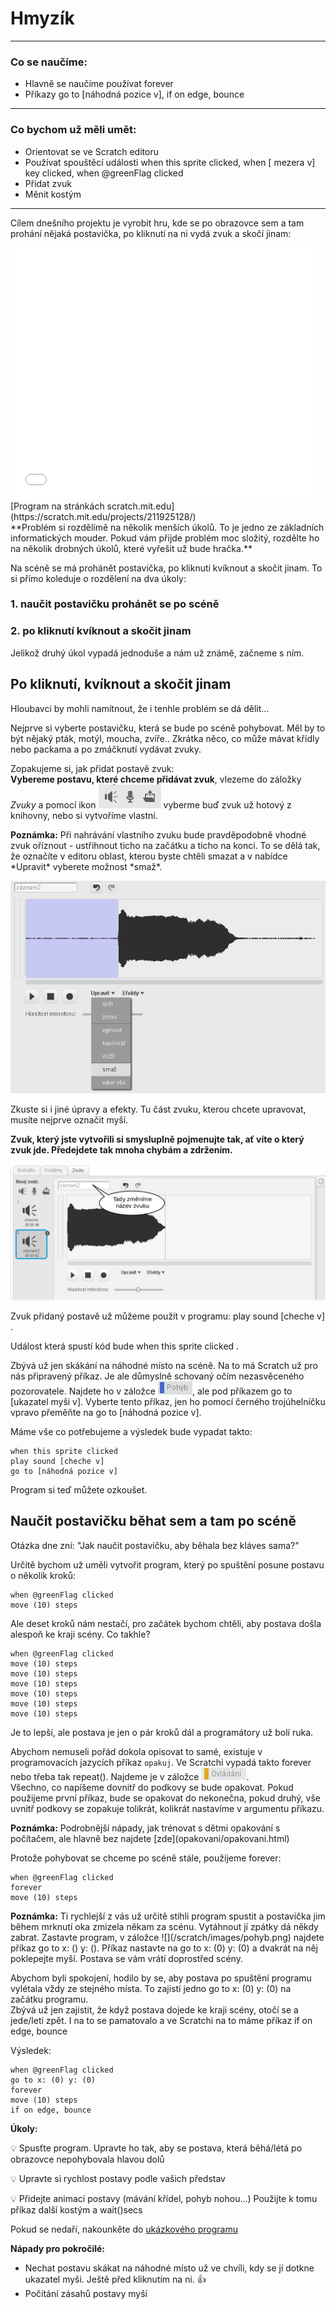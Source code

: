 # Hmyzík

---
### Co se naučíme:

* Hlavně se naučíme používat <sb>forever</sb>
* Příkazy <sb>go to [náhodná pozice v]</sb>, <sb>if on edge, bounce</sb>

---

### Co bychom už měli umět:

* Orientovat se ve Scratch editoru
* Používat spouštěcí události <sb>when this sprite clicked</sb>, <sb>when [ mezera v] key clicked</sb>, <sb>when @greenFlag clicked</sb> 
* Přidat zvuk
* Měnit kostým

---

Cílem dnešního projektu je vyrobit hru, kde se po obrazovce sem a tam prohání nějaká postavička, po kliknutí na ni vydá zvuk a skočí jinam:


<iframe allowtransparency="true" width="485" height="402" src="//scratch.mit.edu/projects/embed/211925128/?autostart=false" frameborder="0" allowfullscreen></iframe>
[Program na stránkách scratch.mit.edu](https://scratch.mit.edu/projects/211925128/)

<div class="poznamka" markdown="1">
**Problém si rozdělímě na několik menších úkolů. To je jedno ze základních informatických mouder. Pokud vám přijde problém moc složitý, rozdělte ho na několik drobných úkolů, které vyřešit už bude hračka.**
</div>

Na scéně se má prohánět postavička, po kliknutí kvíknout a skočit jinam. To si přímo koleduje o rozdělení na dva úkoly:
### 1. naučit postavičku prohánět se po scéně
### 2. po kliknutí kvíknout a skočit jinam

Jelikož druhý úkol vypadá jednoduše a nám už známě, začneme s ním.

## Po kliknutí, kvíknout a skočit jinam

Hloubavci by mohli namítnout, že i tenhle problém se dá dělit...

Nejprve si vyberte postavičku, která se bude po scéně pohybovat. Měl by to být nějaký pták, motýl, moucha, zvíře.. Zkrátka něco, co může mávat křídly nebo packama a po zmáčknutí vydávat zvuky.

Zopakujeme si, jak přidat postavě zvuk:    
**Vybereme postavu, které chceme přidávat zvuk**, vlezeme do záložky *Zvuky* a pomocí ikon ![](pridat_zvuk.png) vyberme buď zvuk už hotový z knihovny, nebo si vytvoříme vlastní. 

<div class="poznamka" markdown="1"><b>Poznámka:</b>
Při nahrávání vlastního zvuku bude pravděpodobně vhodné zvuk oříznout - ustřihnout ticho na začátku a ticho na konci. To se dělá tak, že označíte v editoru oblast, kterou byste chtěli smazat a v nabídce *Upravit* vyberete možnost *smaž*.

![](uprav_zvuk.png)

Zkuste si i jiné úpravy a efekty. Tu část zvuku, kterou chcete upravovat, musíte nejprve označit myší.

**Zvuk, který jste vytvořili si smysluplně pojmenujte tak, ať víte o který zvuk jde. Předejdete tak mnoha chybám a zdržením.**

![](zvuk_jmeno.png)

</div>


Zvuk přidaný postavě už můžeme použít v programu:  <sb>play sound [cheche v] </sb> .

Událost která spustí kód bude <sb>when this sprite clicked </sb>.

Zbývá už jen skákání na náhodné místo na scéně. Na to má Scratch už pro nás připravený příkaz. Je ale důmyslně schovaný očím nezasvěceného pozorovatele. Najdete ho v záložce ![](/scratch/images/pohyb.png), ale pod příkazem <sb>go to [ukazatel myši v]</sb>. Vyberte tento příkaz, jen ho pomocí černého trojúhelníčku vpravo přeměňte na <sb>go to [náhodná pozice v]</sb>. 

Máme vše co potřebujeme a výsledek bude vypadat takto:
``` blocks
when this sprite clicked
play sound [cheche v]
go to [náhodná pozice v]
```

Program si teď můžete ozkoušet.

## Naučit postavičku běhat sem a tam po scéně

Otázka dne zní: "Jak naučit postavičku, aby běhala bez kláves sama?"

Určitě bychom už uměli vytvořit program, který po spuštění posune postavu o několik kroků:
``` blocks
when @greenFlag clicked
move (10) steps
```
Ale deset kroků nám nestačí, pro začátek bychom chtěli, aby postava došla alespoň ke kraji scény. Co takhle?
``` blocks
when @greenFlag clicked
move (10) steps
move (10) steps
move (10) steps
move (10) steps
move (10) steps
move (10) steps
```

Je to lepší, ale postava je jen o pár kroků dál a programátory už bolí ruka. 

Abychom nemuseli pořád dokola opisovat to samé, existuje v programovacích jazycích příkaz `opakuj`. Ve Scratchi vypadá takto <sb>forever</sb> nebo třeba tak <sb>repeat()</sb>. Najdeme je v záložce ![](/scratch/images/ovladani.png).    
Všechno, co napíšeme dovnitř do podkovy se bude opakovat. Pokud použijeme první příkaz, bude se opakovat do nekonečna, pokud druhý, vše uvnitř podkovy se zopakuje tolikrát, kolikrát nastavíme v argumentu příkazu.

<div class="poznamka" markdown="1"><b>Poznámka:</b> Podrobnější nápady, jak trénovat s dětmi opakování s počítačem, ale hlavně bez najdete [zde](opakovani/opakovani.html)
</div>

Protože pohybovat se chceme po scéně stále, použijeme <sb>forever</sb>:
``` blocks
when @greenFlag clicked
forever
move (10) steps
```
<div class="poznamka" markdown="1"><b>Poznámka:</b> Ti rychlejší z vás už určitě stihli program spustit a postavička jim během mrknutí oka zmizela někam za scénu. Vytáhnout jí zpátky dá někdy zabrat. 
Zastavte program, v záložce ![](/scratch/images/pohyb.png) najdete příkaz <sb>go to x: () y: ()</sb>. Příkaz nastavte na  <sb>go to x: (0) y: (0)</sb> a dvakrát na něj poklepejte myší. Postava se vám vrátí doprostřed scény.
</div>

Abychom byli spokojení, hodilo by se, aby postava po spuštění programu vylétala vždy ze stejného místa. To zajistí jedno <sb>go to x: (0) y: (0)</sb> na začátku programu.    
Zbývá už jen zajistit, že když postava dojede ke kraji scény, otočí se a jede/letí zpět. I na to se pamatovalo a ve Scratchi na to máme příkaz <sb>if on edge, bounce</sb>

Výsledek:

``` blocks
when @greenFlag clicked
go to x: (0) y: (0)
forever
move (10) steps
if on edge, bounce
```
<div class="poznamka" markdown="1"><b>Úkoly:</b>

:bulb: Spusťte program. Upravte ho tak, aby se postava, která běhá/létá po obrazovce nepohybovala hlavou dolů

:bulb: Upravte si rychlost postavy podle vašich představ

:bulb: Přidejte animaci postavy (mávání křídel, pohyb nohou...) Použijte k tomu příkaz <sb>další kostým</sb> a <sb>wait()secs</sb>

Pokud se nedaří, nakounkěte do [ukázkového programu](https://scratch.mit.edu/projects/211925128/)

</div>


<div class="poznamka" markdown="1"><b>Nápady pro pokročilé:</b>

* Nechat postavu skákat na náhodné místo už ve chvíli, kdy se jí dotkne ukazatel myši. Ještě před kliknutím na ni. :thumbsup:
* Počítání zásahů postavy myší
</div>